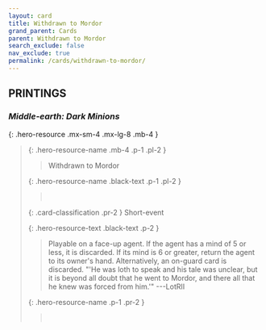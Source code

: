 ```yaml
---
layout: card
title: Withdrawn to Mordor
grand_parent: Cards
parent: Withdrawn to Mordor
search_exclude: false
nav_exclude: true
permalink: /cards/withdrawn-to-mordor/
---
```


## PRINTINGS


### _Middle-earth: Dark Minions_

{: .hero-resource .mx-sm-4 .mx-lg-8 .mb-4 }
> {: .hero-resource-name .mb-4 .p-1 .pl-2 }
> > <div class="card-mp"></div>
> > <div class="card-name">Withdrawn to Mordor</div>
>
> {: .hero-resource-name .black-text .p-1 .pl-2 }
> > &nbsp;
>
> {: .card-classification .pr-2 }
> Short-event
>
> {: .hero-resource-text .black-text .p-2 }
> > Playable on a face-up agent. If the agent has a mind of 5 or less, it is discarded. If its mind is 6 or greater, return the agent to its owner's hand. Alternatively, an on-guard card is discarded.  "'He was loth to speak and his tale was unclear, but it is beyond all doubt that he went to Mordor, and there all that he knew was forced from him.'" ---LotRII 
> 
> {: .hero-resource-name .p-1 .pr-2 }
> > <div class="card-shield"></div>
> > <div class="card-corruption">&nbsp;</div>
